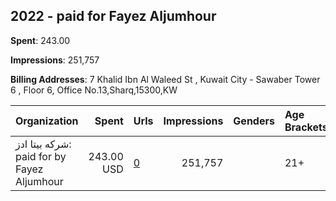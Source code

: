 ## 2022 - paid for Fayez Aljumhour 
**Spent**: 243.00

**Impressions**: 251,757

**Billing Addresses**: 7 Khalid Ibn Al Waleed St , Kuwait City - Sawaber Tower 6 , Floor 6, Office No.13,Sharq,15300,KW

|Organization|Spent|Urls|Impressions|Genders|Age Brackets|Country Codes|
|:---|---:|:---|---:|:---|:---|:---|
|شركه بيتا ادز: paid for by Fayez Aljumhour|243.00 USD|[0](https://www.snap.com/political-ads/asset/562e376c03fde74639acad898fbf25f3a33c321b49e0412272faa4c90117bb93?mediaType=png)|251,757||21+|kuwait|
